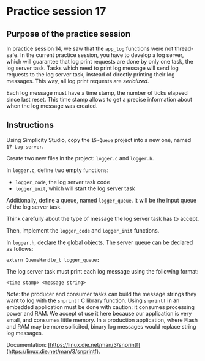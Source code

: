 # Practice session 17

## Purpose of the practice session

In practice session 14, we saw that the `app_log` functions were not thread-safe. In the current practice session, you have to develop a log server, which will guarantee that log print requests are done by only one task, the log server task. Tasks which need to print log message will send log requests to the log server task, instead of directly printing their log messages. This way, all log print requests are *serialized*.

Each log message must have a time stamp, the number of ticks elapsed since last reset. This time stamp allows to get a precise information about when the log message was created.

## Instructions

Using Simplicity Studio, copy the `15-Queue` project into a new one, named `17-Log-server`.

Create two new files in the project: `logger.c` and `logger.h`. 

In `logger.c`, define two empty functions:
* `logger_code`, the log server task code
* `logger_init`, which will start the log server task

Additionally, define a queue, named `logger_queue`. It will be the input queue of the log server task.

Think carefully about the type of message the log server task has to accept.

Then, implement the `logger_code` and `logger_init` functions.

In `logger.h`, declare the global objects. The server queue can be declared as follows:
```
extern QueueHandle_t logger_queue;
```

The log server task must print each log message using the following format:
```
<time stamp> <message string>
```

Note: the producer and consumer tasks can build the message strings they want to log with the `snprintf` C library function. Using `snprintf` in an embedded application must be done with caution: it consumes processing power and RAM. We accept ot use it here because our application is very small, and consumes little memory. In a production application, where Flash and RAM may be more sollicited, binary log messages would replace string log messages.

Documentation: [https://linux.die.net/man/3/snprintf](https://linux.die.net/man/3/snprintf).
